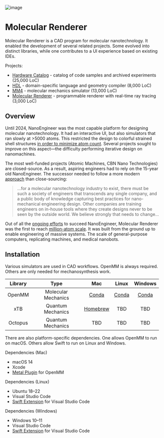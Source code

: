 
![image](https://github.com/philipturner/molecular-renderer/assets/71743241/d5585c84-7e4e-4507-841a-452fb68615d3)

# Molecular Renderer

Molecular Renderer is a CAD program for molecular nanotechnology. It enabled the development of several related projects. Some evolved into distinct libraries, while one contributes to a UI experience based on existing IDEs.

Projects:
- [Hardware Catalog](./Sources/HardwareCatalog/README.md) - catalog of code samples and archived experiments (25,000 LoC)
- [HDL](https://github.com/philipturner/HDL) - domain-specific language and geometry compiler (8,000 LoC)
- [MM4](https://github.com/philipturner/MM4) - molecular mechanics simulator (13,000 LoC)
- [Molecular Renderer](./Sources/MolecularRenderer/README.md) - programmable renderer with real-time ray tracing (3,000 LoC)

## Overview

Until 2024, NanoEngineer was the most capable platform for designing molecular nanotechnology. It had an interactive UI, but also simulators that ran slowly at >5000 atoms. This restricted the design to colorful strained shell structures [in order to minimize atom count](http://www.imm.org/research/parts/controller). Several projects sought to improve on this aspect&mdash;the difficulty performing iterative design on nanomachines.

The most well-funded projects (Atomic Machines, CBN Nano Technologies) are closed-source. As a result, aspiring engineers had to rely on the 15-year old NanoEngineer. The successor needed to follow a more modern [approach](https://github.com/atomCAD/atomCAD/wiki) than close-sourcing:

> ...for a molecular nanotechnology industry to exist, there must be such a society of engineers that transcends any single company, and a public body of knowledge capturing best practices for nano-mechanical engineering design. Other companies are training engineers on in-house tools where they create designs never to be seen by the outside world. We believe strongly that needs to change...

Out of all the [ongoing efforts](https://astera.org/molecular-systems) to succeed NanoEngineer, Molecular Renderer was the first to reach [million-atom scale](https://www.youtube.com/watch?v=AC34BQt2ODM). It was built from the ground up to enable engineering of massive systems. The scale of general-purpose computers, replicating machines, and medical nanobots.

## Installation

Various simulators are used in CAD workflows. OpenMM is always required. Others are only needed for mechanosynthesis work.

| Library | Type | Mac | Linux | Windows |
| :-----: | :--: | :-: | :---: | :-----: |
| OpenMM  | Molecular Mechanics | [Conda](https://anaconda.org/conda-forge/openmm) | [Conda](https://anaconda.org/conda-forge/openmm) | [Conda](https://anaconda.org/conda-forge/openmm) |
| xTB     | Quantum Mechanics   | [Homebrew](https://github.com/grimme-lab/homebrew-qc) | TBD | TBD |
| Octopus | Quantum Mechanics   | TBD | TBD | TBD |

There are also platform-specific dependencies. One allows OpenMM to run on macOS. Others allow Swift to run on Linux and Windows.

Dependencies (Mac)
- macOS 14
- Xcode
- [Metal Plugin](https://github.com/philipturner/openmm-metal) for OpenMM

Dependencies (Linux)
- Ubuntu 18&ndash;22
- Visual Studio Code
- [Swift Extension](https://www.swift.org/blog/vscode-extension) for Visual Studio Code

Dependencies (Windows)
- Windows 10&ndash;11
- Visual Studio Code
- [Swift Extension](https://www.swift.org/blog/vscode-extension) for Visual Studio Code
